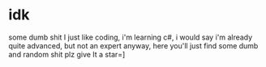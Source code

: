 # idk
some dumb shit
I just like coding, i'm learning c#, i would say i'm already quite advanced, but not an expert
anyway, here you'll just find some dumb and random shit
plz give It a star=]